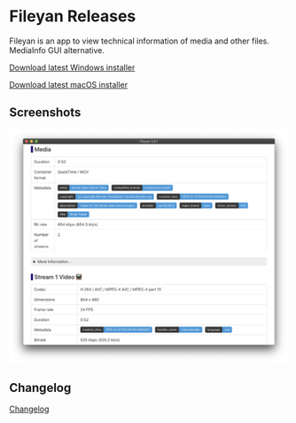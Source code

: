 # Fileyan Releases

Fileyan is an app to view technical information of media and other files. MediaInfo GUI alternative.

[Download latest Windows installer](https://coldfunction.com/dds/mgenware/fileyan/Fileyan%20Setup%200.0.2.exe)

[Download latest macOS installer](https://coldfunction.com/dds/mgenware/fileyan/Fileyan-0.0.1.dmg)

## Screenshots

<img src="./assets/fileyan-screenshot.png" width="800" alt="Fileyan screenshot">

## Changelog

[Changelog](https://github.com/mgenware/fileyan-issues/milestones?state=closed)
